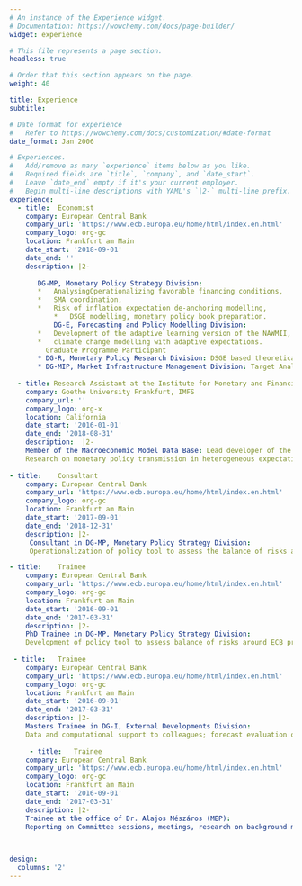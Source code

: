 ```yaml
---
# An instance of the Experience widget.
# Documentation: https://wowchemy.com/docs/page-builder/
widget: experience

# This file represents a page section.
headless: true

# Order that this section appears on the page.
weight: 40

title: Experience
subtitle:

# Date format for experience
#   Refer to https://wowchemy.com/docs/customization/#date-format
date_format: Jan 2006

# Experiences.
#   Add/remove as many `experience` items below as you like.
#   Required fields are `title`, `company`, and `date_start`.
#   Leave `date_end` empty if it's your current employer.
#   Begin multi-line descriptions with YAML's `|2-` multi-line prefix.
experience:
  - title: 	Economist
    company: European Central Bank
    company_url: 'https://www.ecb.europa.eu/home/html/index.en.html'
    company_logo: org-gc
    location: Frankfurt am Main
    date_start: '2018-09-01'
    date_end: ''
    description: |2-
       
       DG-MP, Monetary Policy Strategy Division: 
       *   AnalysingOperationalizing favorable financing conditions, 
       *   SMA coordination,
       *   Risk of inflation expectation de-anchoring modelling,
		   *   DSGE modelling, monetary policy book preparation. 
		   DG-E, Forecasting and Policy Modelling Division:
       *   Development of the adaptive learning version of the NAWMII,
       *   climate change modelling with adaptive expectations.
    	 Graduate Programme Participant
       * DG-R, Monetary Policy Research Division: DSGE based theoretical contribution to the discussion paper: On the Effectiveness of Macroprudential Policy 
       * DG-MIP, Market Infrastructure Management Division: Target Analytical Team
    
  - title: Research Assistant at the Institute for Monetary and Financial Stability
    company: Goethe University Frankfurt, IMFS
    company_url: ''
    company_logo: org-x
    location: California
    date_start: '2016-01-01'
    date_end: '2018-08-31'
    description:  |2-
    Member of the Macroeconomic Model Data Base: Lead developer of the MMB, platform development, for forecast performance comparison.
    Research on monetary policy transmission in heterogeneous expectations based DSGE.
    
- title: 	Consultant 
    company: European Central Bank
    company_url: 'https://www.ecb.europa.eu/home/html/index.en.html'
    company_logo: org-gc
    location: Frankfurt am Main
    date_start: '2017-09-01'
    date_end: '2018-12-31'
    description: |2-
     Consultant in DG-MP, Monetary Policy Strategy Division:
     Operationalization of policy tool to assess the balance of risks around ECB projections. Exploration of methodologies to identify and quantify skewness.

- title: 	Trainee 
    company: European Central Bank
    company_url: 'https://www.ecb.europa.eu/home/html/index.en.html'
    company_logo: org-gc
    location: Frankfurt am Main
    date_start: '2016-09-01'
    date_end: '2017-03-31'
    description: |2-
    PhD Trainee in DG-MP, Monetary Policy Strategy Division:
    Development of policy tool to assess balance of risks around ECB projections. Model selection based on forecast performance evaluation.
    
 - title: 	Trainee 
    company: European Central Bank
    company_url: 'https://www.ecb.europa.eu/home/html/index.en.html'
    company_logo: org-gc
    location: Frankfurt am Main
    date_start: '2016-09-01'
    date_end: '2017-03-31'
    description: |2-
    Masters Trainee in DG-I, External Developments Division:
    Data and computational support to colleagues; forecast evaluation of the ESCB's forecasts; maintenance of routines and codes, development of emerging markets database.
    
     - title: 	Trainee 
    company: European Central Bank
    company_url: 'https://www.ecb.europa.eu/home/html/index.en.html'
    company_logo: org-gc
    location: Frankfurt am Main
    date_start: '2016-09-01'
    date_end: '2017-03-31'
    description: |2-
    Trainee at the office of Dr. Alajos Mészáros (MEP):
    Reporting on Committee sessions, meetings, research on background material for the topics: Six pack of the EU, energy efficiency directive, legal regulation of property rights, speech-writing.

    

design:
  columns: '2'
---
```

